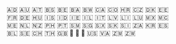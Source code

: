 🇦🇩 🇦🇺 🇦🇹 🇧🇸 🇧🇪 🇧🇦 🇧🇼 🇨🇦 🇨🇴 🇭🇷 🇨🇿 🇩🇰 🇪🇪  
🇫🇷 🇩🇪 🇭🇺 🇮🇸 🇮🇩 🇮🇪 🇮🇱 🇮🇹 🇱🇻 🇱🇮 🇱🇺 🇲🇽 🇲🇨  
🇲🇪 🇳🇱 🇳🇿 🇵🇭 🇵🇹 🇸🇲 🇸🇬 🇸🇽 🇸🇰 🇸🇮 🇿🇦 🇰🇷 🇪🇸  
🇧🇱 🇸🇪 🇨🇭 🇹🇭 🇬🇧 🏴󠁧󠁢󠁥󠁮󠁧󠁿 🏴󠁧󠁢󠁳󠁣󠁴󠁿 🏴󠁧󠁢󠁷󠁬󠁳󠁿 🇺🇸 🇻🇦 🇿🇲 🇿🇼 
